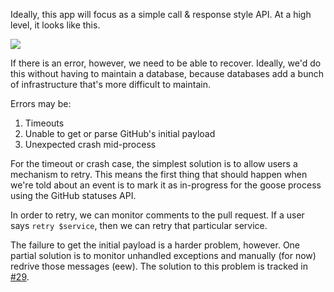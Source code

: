 Ideally, this app will focus as a simple call & response style API. At a high
level, it looks like this.

[![](https://mermaid.ink/img/pako:eNqNkcFqwzAMhl9F-LqE3XMoBFqS41iuuai20hpiO5XlslD67rNLy0oP225G3_f7F-iidDCkGhXplMhr2lo8MLrRAyzIYrVd0At0gBE6K33av6K-oJ48r_sgr7AtsJ2RXRyIz1ZTMbp6s3nrG_j4hMCgg3P2luzzvMtj8sb6A0RBSRGm7Byf_v_besdbYx1_KkuobWDIIWCa6Vy2W3CdA5oK7AT0ZaPEorZZzcsNSWuKsWy4Yw78VP1A_6_-PfSw6qxtg88pVSlH7NCafJtL4aOSIzkaVZOfOUxRRjX6azbTYlBoZ6wEVs2Ec6RKYZIwrF6rRjjRQ7qf925dvwEUbq_R)](https://mermaid.live/edit#pako:eNqNkcFqwzAMhl9F-LqE3XMoBFqS41iuuai20hpiO5XlslD67rNLy0oP225G3_f7F-iidDCkGhXplMhr2lo8MLrRAyzIYrVd0At0gBE6K33av6K-oJ48r_sgr7AtsJ2RXRyIz1ZTMbp6s3nrG_j4hMCgg3P2luzzvMtj8sb6A0RBSRGm7Byf_v_besdbYx1_KkuobWDIIWCa6Vy2W3CdA5oK7AT0ZaPEorZZzcsNSWuKsWy4Yw78VP1A_6_-PfSw6qxtg88pVSlH7NCafJtL4aOSIzkaVZOfOUxRRjX6azbTYlBoZ6wEVs2Ec6RKYZIwrF6rRjjRQ7qf925dvwEUbq_R)

<!--
```mermaid
sequenceDiagram
  participant G as GitHub
  participant H as Goose
  participant A as AlarmsService
  G->>+H: PR or commit
  H->>G: Pending status for goose
  H->>G: Pending status for goose/alarms-service
  H->>A: Send relevant payload, if exists
  A->>H: Success or Error
  H->>G: Success status for goose/alarms-service
  H->>G: Success status for goose
  H->>-G: Done
```
-->

If there is an error, however, we need to be able to recover. Ideally, we'd do
this without having to maintain a database, because databases add a bunch of
infrastructure that's more difficult to maintain.

Errors may be:
1. Timeouts
2. Unable to get or parse GitHub's initial payload
3. Unexpected crash mid-process

For the timeout or crash case, the simplest solution is to allow users a
mechanism to retry. This means the first thing that should happen when we're
told about an event is to mark it as in-progress for the goose process using
the GitHub statuses API.

In order to retry, we can monitor comments to the pull request. If a user says
`retry $service`, then we can retry that particular service.

The failure to get the initial payload is a harder problem, however. One partial
solution is to monitor unhandled exceptions and manually (for now) redrive those
messages (eew). The solution to this problem is tracked in [#29](https://github.corp.ebay.com/jabrahms/goose/issues/29).
